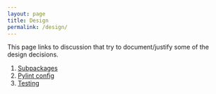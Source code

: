 ```yaml
---
layout: page
title: Design
permalink: /design/
---
```

This page links to discussion that try to document/justify
some of the design decisions.

  1. [Subpackages](../subpackages/)
  2. [Pylint config](../pylint)
  3. [Testing](../testing)
